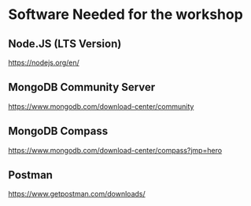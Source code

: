 # Software Needed for the workshop

## Node.JS (LTS Version)
https://nodejs.org/en/

## MongoDB Community Server
https://www.mongodb.com/download-center/community

## MongoDB Compass
https://www.mongodb.com/download-center/compass?jmp=hero

## Postman
https://www.getpostman.com/downloads/
